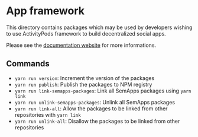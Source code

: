 # App framework

This directory contains packages which may be used by developers wishing to use ActivityPods framework to build decentralized social apps.

Please see the [documentation website](https://docs.activitypods.org/) for more informations.

## Commands

- `yarn run version`: Increment the version of the packages
- `yarn run publish`: Publish the packages to NPM registry
- `yarn run link-semapps-packages`: Link all SemApps packages using `yarn link`
- `yarn run unlink-semapps-packages`: Unlink all SemApps packages
- `yarn run link-all`: Allow the packages to be linked from other repositories with `yarn link`
- `yarn run unlink-all`: Disallow the packages to be linked from other repositories

